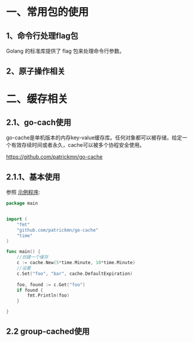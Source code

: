 # 一、常用包的使用



## 1、命令行处理flag包

Golang 的标准库提供了 flag 包来处理命令行参数。



## 2、原子操作相关





# 二、缓存相关



## 2.1、go-cach使用

go-cache是单机版本的内存key-value缓存库。任何对象都可以被存储，给定一个有效存续时间或者永久，cache可以被多个协程安全使用。

https://github.com/patrickmn/go-cache



## 2.1.1、基本使用

参照 [示例程序](go-cache/cache-test.go):

```go
package main


import (
    "fmt"
    "github.com/patrickmn/go-cache"
    "time"
)

func main() {
    //创建一个缓存
    c := cache.New(5*time.Minute, 10*time.Minute)
    //设置
    c.Set("foo", "bar", cache.DefaultExpiration)
    
    foo, found := c.Get("foo")
    if found {
        fmt.Println(foo)
    }

}
```



## 2.2 group-cached使用


